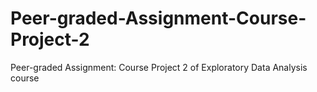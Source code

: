 # Peer-graded-Assignment-Course-Project-2
Peer-graded Assignment: Course Project 2 of Exploratory Data Analysis course
